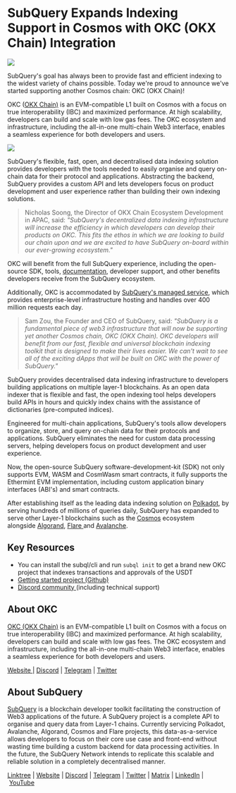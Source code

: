 # SubQuery Expands Indexing Support in Cosmos with OKC (OKX Chain) Integration

![](https://miro.medium.com/max/1400/0*TrBYyP8IRJ5e5gnH)

SubQuery's goal has always been to provide fast and efficient indexing to the widest variety of chains possible. Today we're proud to announce we've started supporting another Cosmos chain: OKC (OKX Chain)!

OKC ([OKX Chain)](https://www.okx.com/okc) is an EVM-compatible L1 built on Cosmos with a focus on true interoperability (IBC) and maximized performance. At high scalability, developers can build and scale with low gas fees. The OKC ecosystem and infrastructure, including the all-in-one multi-chain Web3 interface, enables a seamless experience for both developers and users.

![](https://miro.medium.com/max/1400/0*fvP1nhhJ2pZwCofh)

SubQuery's flexible, fast, open, and decentralised data indexing solution provides developers with the tools needed to easily organise and query on-chain data for their protocol and applications. Abstracting the backend, SubQuery provides a custom API and lets developers focus on product development and user experience rather than building their own indexing solutions.

> Nicholas Soong, the Director of OKX Chain Ecosystem Development in APAC, said: *"SubQuery's decentralized data indexing infrastructure will increase the efficiency in which developers can develop their products on OKC. This fits the ethos in which we are looking to build our chain upon and we are excited to have SubQuery on-board within our ever-growing ecosystem."*

OKC will benefit from the full SubQuery experience, including the open-source SDK, tools, [documentation](https://academy.subquery.network/quickstart/quickstart_chains/cosmos.html), developer support, and other benefits developers receive from the SubQuery ecosystem.

Additionally, OKC is accommodated by [SubQuery's managed service](https://subquery.network/managedservices), which provides enterprise-level infrastructure hosting and handles over 400 million requests each day.

> Sam Zou, the Founder and CEO of SubQuery, said: *"SubQuery is a fundamental piece of web3 infrastructure that will now be supporting yet another Cosmos chain, OKC (OKX Chain). OKC developers will benefit from our fast, flexible and universal blockchain indexing toolkit that is designed to make their lives easier. We can't wait to see all of the exciting dApps that will be built on OKC with the power of SubQuery."*

SubQuery provides decentralised data indexing infrastructure to developers building applications on multiple layer-1 blockchains. As an open data indexer that is flexible and fast, the open indexing tool helps developers build APIs in hours and quickly index chains with the assistance of dictionaries (pre-computed indices).

Engineered for multi-chain applications, SubQuery's tools allow developers to organize, store, and query on-chain data for their protocols and applications. SubQuery eliminates the need for custom data processing servers, helping developers focus on product development and user experience.

Now, the open-source SubQuery software-development-kit (SDK) not only supports EVM, WASM and CosmWasm smart contracts, it fully supports the Ethermint EVM implementation, including custom application binary interfaces (ABI's) and smart contracts.

After establishing itself as the leading data indexing solution on [Polkadot](https://polkadot.network/), by serving hundreds of millions of queries daily, SubQuery has expanded to serve other Layer-1 blockchains such as the [Cosmos](./20220909-cosmoshub.md) ecosystem alongside [Algorand](./20220713-algorand.md), [Flare ](./20221202-flare.md)and [Avalanche](./20220321-avalache.md).

## Key Resources

- You can install the subql/cli and run `subql init` to get a brand new OKC project that indexes transactions and approvals of the USDT
- [Getting started project (Github)](https://github.com/subquery/cosmos-subql-starter/tree/main/OKX/okx-starter)
- [Discord community ](https://discord.com/invite/subquery)(including technical support)

## About OKC

[OKC (OKX Chain)](https://www.okx.com/okc) is an EVM-compatible L1 built on Cosmos with a focus on true interoperability (IBC) and maximized performance. At high scalability, developers can build and scale with low gas fees. The OKC ecosystem and infrastructure, including the all-in-one multi-chain Web3 interface, enables a seamless experience for both developers and users.

[Website ](https://www.okx.com/okc)| [Discord](https://discord.com/invite/em57qYyEVt) | [Telegram](https://t.me/OKCNetwork) | [Twitter](https://twitter.com/OKCNetwork)

## About SubQuery

[SubQuery](https://subquery.network/) is a blockchain developer toolkit facilitating the construction of Web3 applications of the future. A SubQuery project is a complete API to organise and query data from Layer-1 chains. Currently servicing Polkadot, Avalanche, Algorand, Cosmos and Flare projects, this data-as-a-service allows developers to focus on their core use case and front-end without wasting time building a custom backend for data processing activities. In the future, the SubQuery Network intends to replicate this scalable and reliable solution in a completely decentralised manner.

​​[Linktree](https://linktr.ee/subquerynetwork) | [Website](https://subquery.network/) | [Discord](https://discord.com/invite/subquery) | [Telegram](https://t.me/subquerynetwork) | [Twitter](https://twitter.com/subquerynetwork) | [Matrix](https://matrix.to/#/#subquery:matrix.org) | [LinkedIn](https://www.linkedin.com/company/subquery) | [YouTube](https://www.youtube.com/c/SubQueryNetwork)

